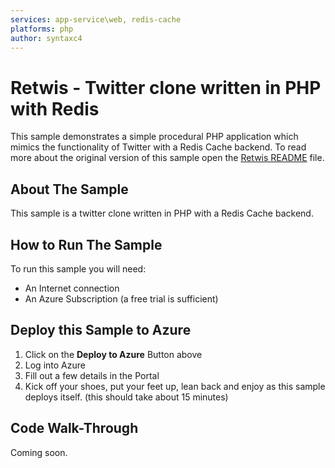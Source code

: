 ```yaml
---
services: app-service\web, redis-cache
platforms: php
author: syntaxc4
---
```


# Retwis - Twitter clone written in PHP with Redis

This sample demonstrates a simple procedural PHP application which mimics the functionality of Twitter with a Redis Cache backend. To read more about the original version of this sample open the [Retwis README](retwis-readme.md) file.

## About The Sample

This sample is a twitter clone written in PHP with a Redis Cache backend.

## How to Run The Sample

To run this sample you will need:

* An Internet connection
* An Azure Subscription (a free trial is sufficient)

## Deploy this Sample to Azure

1. Click on the **Deploy to Azure** Button above
1. Log into Azure
1. Fill out a few details in the Portal
1. Kick off your shoes, put your feet up, lean back and enjoy as this sample deploys itself. (this should take about 15 minutes)

## Code Walk-Through

Coming soon.
